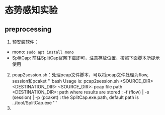 # 态势感知实验

## preprocessing
  1. 预安装软件：
   + mono: `sudo apt install mono`
   + SplitCap: 前往[SplitCap官网下载](https://www.netresec.com/?page=SplitCap)即可，注意存放位置，按照下面脚本所提示使用
  2. pcap2session.sh：处理pcap文件脚本，可以将pcap文件处理为flow, session和pcaket
  '''bash
   Usage is: pcap2session.sh <SOURCE_DIR> <DESTINATION_DIR> <TYPE>
   <SOURCE_DIR>: pcap file path
   <DESTINATION_DIR>: path where results are stored
   <TYPE>: -f (flow) | -s (session) | -p (pcaket)
   <SplitCap>: the SplitCap.exe.path, default path is ../tool/SplitCap.exe
  '''
  3. 
